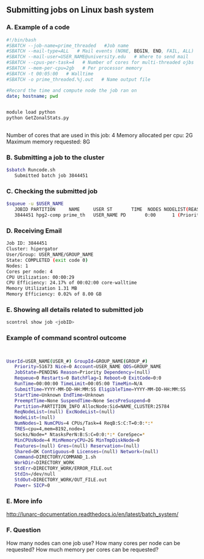 ## Submitting jobs on Linux bash system 

### A. Example of a code
```sh
#!/bin/bash
#SBATCH --job-name=prime_threaded   #Job name   
#SBATCH --mail-type=ALL   # Mail events (NONE, BEGIN, END, FAIL, ALL)
#SBATCH --mail-user=USER_NAME@university.edu   # Where to send mail       
#SBATCH --cpus-per-task=4   # Number of cores for multi-threaded ojbs
#SBATCH --mem-per-cpu=2gb   # Per processor memory
#SBATCH -t 00:05:00   # Walltime
#SBATCH -o prime_threaded.%j.out   # Name output file 

#Record the time and compute node the job ran on
date; hostname; pwd


module load python
python GetZonalStats.py
                         
```

Number of cores that are used in this job: 4 
Memory allocated per cpu: 2G
Maximum memory requested: 8G 

### B. Submitting a job to the cluster 

```bash 
$sbatch Runcode.sh 
   Submitted batch job 3844451
```

### C. Checking the submitted job 
```bash
$squeue -u $USER_NAME
   JOBID PARTITION     NAME     USER ST       TIME  NODES NODELIST(REASON)
   3844451 hpg2-comp prime_th   USER_NAME PD       0:00      1 (Priority)
```

### D. Receiving Email
```bash
Job ID: 3844451
Cluster: hipergator
User/Group: USER_NAME/GROUP_NAME
State: COMPLETED (exit code 0)
Nodes: 1
Cores per node: 4
CPU Utilization: 00:00:29
CPU Efficiency: 24.17% of 00:02:00 core-walltime
Memory Utilization 1.31 MB
Memory Efficiency: 0.02% of 8.00 GB

```
### E. Showing all details related to submitted job
```bash
scontrol show job <jobID>

```

### Example of command scontrol outcome 

```bash


UserId=USER_NAME(USER_#) GroupId=GROUP_NAME(GROUP_#)
   Priority=51673 Nice=0 Account=USER_NAME QOS=GROUP_NAME
   JobState=PENDING Reason=Priority Dependency=(null)
   Requeue=0 Restarts=0 BatchFlag=1 Reboot=0 ExitCode=0:0
   RunTime=00:00:00 TimeLimit=00:05:00 TimeMin=N/A
   SubmitTime=YYYY-MM-DD-HH:MM:SS EligibleTime=YYYY-MM-DD-HH:MM:SS
   StartTime=Unknown EndTime=Unknown
   PreemptTime=None SuspendTime=None SecsPreSuspend=0
   Partition=PARTITION_INFO AllocNode:Sid=NAME_CLUSTER:25784
   ReqNodeList=(null) ExcNodeList=(null)
   NodeList=(null)
   NumNodes=1 NumCPUs=4 CPUs/Task=4 ReqB:S:C:T=0:0:*:*
   TRES=cpu=4,mem=8192,node=1
   Socks/Node=* NtasksPerN:B:S:C=0:0:*:* CoreSpec=*
   MinCPUsNode=4 MinMemoryCPU=2G MinTmpDiskNode=0
   Features=(null) Gres=(null) Reservation=(null)
   Shared=OK Contiguous=0 Licenses=(null) Network=(null)
   Command=DIRECTORY/COMMAND_1.sh
   WorkDir=DIRECTORY_WORK
   StdErr=DIRECTORY_WORK/ERROR_FILE.out
   StdIn=/dev/null
   StdOut=DIRECTORY_WORK/OUT_FILE.out
   Power= SICP=0
```



### E. More info 

http://lunarc-documentation.readthedocs.io/en/latest/batch_system/

### F. Question

How many nodes can one job use?
How many cores per node can be requested?
How much memory per cores can be requested?

